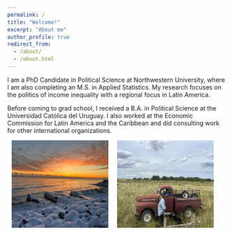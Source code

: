 ```yaml
---
permalink: /
title: "Welcome!"
excerpt: "About me"
author_profile: true
redirect_from: 
  - /about/
  - /about.html
---
```


I am a PhD Candidate in Political Science at Northwestern University, where I am also completing an M.S. in Applied Statistics. My research focuses on the politics of income inequality with a regional focus in Latin America. 

Before coming to grad school, I received a B.A. in Political Science at the Universidad Católica del Uruguay. I also worked at the Economic Commission for Latin America and the Caribbean and did consulting work for other international organizations. 



<style>
  .image-container {
    display: flex;
    justify-content: space-between;
    margin: 10px;
  }

  .image-item {
    margin-right: 20px;
  }
</style>

<div class="image-container">
  <div class="image-item">
    <img src="/images/chi.jpg" alt="Description of image 1" width="300" height="200">
  </div>
  <div class="image-item">
    <img src="/images/campo.jpg" alt="Description of image 2" width="300" height="200">
  </div>
</div>
